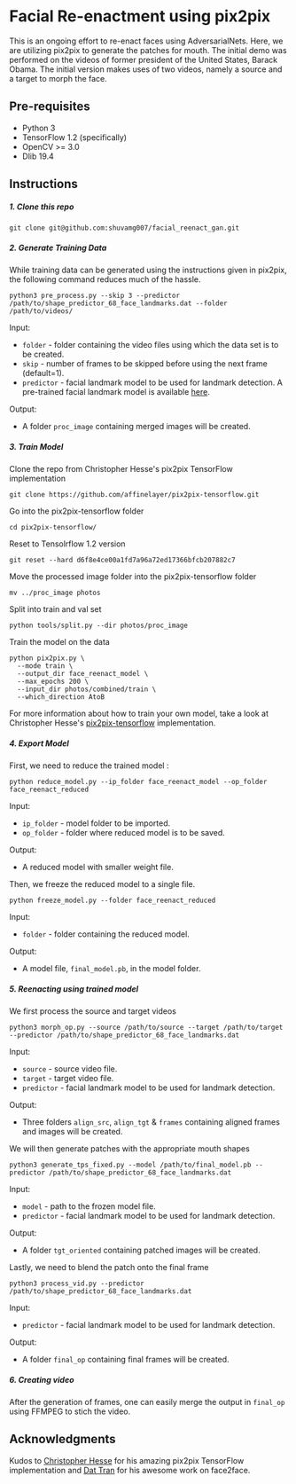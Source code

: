 # Facial Re-enactment using pix2pix
This is an ongoing effort to re-enact faces using AdversarialNets. Here, we are utilizing pix2pix to generate the patches for mouth. The initial demo was performed on the videos of former president of the United States, Barack Obama. The initial version makes uses of two videos, namely a source and a target to morph the face.
## Pre-requisites
- Python 3
- TensorFlow 1.2 (specifically)
- OpenCV >= 3.0
- Dlib 19.4
## Instructions

##### 1. Clone this repo
```
git clone git@github.com:shuvamg007/facial_reenact_gan.git
```
##### 2. Generate Training Data
While training data can be generated using the instructions given in pix2pix, the following command reduces much of the hassle.
```
python3 pre_process.py --skip 3 --predictor /path/to/shape_predictor_68_face_landmarks.dat --folder /path/to/videos/
```

Input:

- `folder` - folder containing the video files using which the data set is to be created.
- `skip` - number of frames to be skipped before using the next frame (default=1).
- `predictor` - facial landmark model to be used for landmark detection. A pre-trained facial landmark model is available [here](http://dlib.net/files/shape_predictor_68_face_landmarks.dat.bz2).

Output:

- A folder `proc_image` containing merged images will be created.

##### 3. Train Model

Clone the repo from Christopher Hesse's pix2pix TensorFlow implementation
```
git clone https://github.com/affinelayer/pix2pix-tensorflow.git
```

Go into the pix2pix-tensorflow folder
```
cd pix2pix-tensorflow/
```

Reset to Tensolrflow 1.2 version
```
git reset --hard d6f8e4ce00a1fd7a96a72ed17366bfcb207882c7
```

Move the processed image folder into the pix2pix-tensorflow folder
```
mv ../proc_image photos
```

Split into train and val set
```
python tools/split.py --dir photos/proc_image
```  

Train the model on the data
```
python pix2pix.py \
  --mode train \
  --output_dir face_reenact_model \
  --max_epochs 200 \
  --input_dir photos/combined/train \
  --which_direction AtoB
```

For more information about how to train your own model, take a look at Christopher Hesse's [pix2pix-tensorflow](https://github.com/affinelayer/pix2pix-tensorflow) implementation.

##### 4. Export Model

First, we need to reduce the trained model :
```
python reduce_model.py --ip_folder face_reenact_model --op_folder face_reenact_reduced
```
Input:
- `ip_folder` - model folder to be imported.
- `op_folder` - folder where reduced model is to be saved.

Output:
- A reduced model with smaller weight file.

Then, we freeze the reduced model to a single file.
```
python freeze_model.py --folder face_reenact_reduced
```

Input:

- `folder` - folder containing the reduced model.

Output:

- A model file, `final_model.pb`, in the model folder.

##### 5. Reenacting using trained model

We first process the source and target videos
```
python3 morph_op.py --source /path/to/source --target /path/to/target --predictor /path/to/shape_predictor_68_face_landmarks.dat
```

Input:

- `source` - source video file.
- `target` - target video file.
- `predictor` - facial landmark model to be used for landmark detection.

Output:

- Three folders `align_src`, `align_tgt` & `frames` containing aligned frames and images will be created.

We will then generate patches with the appropriate mouth shapes
```
python3 generate_tps_fixed.py --model /path/to/final_model.pb --predictor /path/to/shape_predictor_68_face_landmarks.dat
```

Input:

- `model` - path to the frozen model file.
- `predictor` - facial landmark model to be used for landmark detection.

Output:

- A folder `tgt_oriented` containing patched images will be created.

Lastly, we need to blend the patch onto the final frame
```
python3 process_vid.py --predictor /path/to/shape_predictor_68_face_landmarks.dat
```

Input:

- `predictor` - facial landmark model to be used for landmark detection.

Output:

- A folder `final_op` containing final frames will be created.

##### 6. Creating video

After the generation of frames, one can easily merge the output in `final_op` using FFMPEG to stich the video.

## Acknowledgments
Kudos to [Christopher Hesse](https://github.com/christopherhesse) for his amazing pix2pix TensorFlow implementation and [Dat Tran](https://github.com/datitran) for his awesome work on face2face. 
